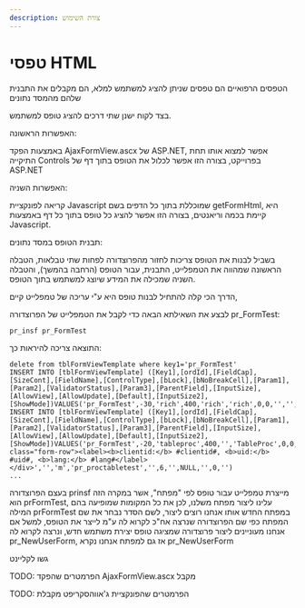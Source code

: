 ```yaml
---
description: צורת השימוש
---
```


# טפסי HTML

הטפסים הרפואיים הם טפסים שניתן להציג למשתמש למלא, הם מקבלים את התבנית שלהם מהמסד נתונים

בצד לקוח ישנן שתי דרכים להציג טופס למשתמש.

האפשרות הראשונה:

&#x20;באמצעות הפקד AjaxFormView.ascx של ASP.NET, אפשר למצוא אותו תחת התיקייה Controls בפרוייקט, בצורה הזו אפשר לכלול את הטופס בתוך דף של ASP.NET

האפשרות השניה:

קריאה לפונקציית Javascript שמוכללת בתוך כל הדפים בשם getFormHtml, היא קיימת בכמה וריאנטים, בצורה הזו אפשר להציג כל טופס בתוך כל דף באמצעות Javascript.

תבנית הטופס במסד נתונים:

בשביל לבנות את הטופס צריכות לחזור מהפרוצדורה לפחות שתי טבלאות, הטבלה הראשונה שמהווה את הטמפלייט, התבנית, עבור הטופס (הרחבה בהמשך), והטבלה השניה שמכילה את המידע שיוצג למשתמש בתוך הטופס.

הדרך הכי קלה להתחיל לבנות טופס היא ע"י עריכה של טמפלייט קיים,&#x20;

לבצע את השאילתא הבאה כדי לקבל את הטמפלייט של הפרוצדורה pr\_FormTest:

`pr_insf pr_FormTest`

התוצאה צריכה להיראות כך:

```
delete from tblFormViewTemplate where key1='pr_FormTest'
INSERT INTO [tblFormViewTemplate] ([Key1],[ordId],[FieldCap],[SizeCont],[FieldName],[ControlType],[bLock],[bNoBreakCell],[Param1],[Param2],[ValidatorStatus],[Param3],[ParentField],[InputSize],[AllowView],[AllowUpdate],[Default],[InputSize2],[ShowMode])VALUES('pr_FormTest',-30,'rich',400,'rich','rich',0,0,'','','m','','',6,'','','2',0,'')
INSERT INTO [tblFormViewTemplate] ([Key1],[ordId],[FieldCap],[SizeCont],[FieldName],[ControlType],[bLock],[bNoBreakCell],[Param1],[Param2],[ValidatorStatus],[Param3],[ParentField],[InputSize],[AllowView],[AllowUpdate],[Default],[InputSize2],[ShowMode])VALUES('pr_FormTest',-20,'tableproc',400,'','TableProc',0,0,'<div class="form-row"><label><b>clientid:</b> #clientid#, <b>uid:</b> #uid#, <b>lang:</b> #lang#</label></div>','','m','pr_proctabletest','',6,'',NULL,'',0,'')
...
```

בעצם הפרוצדורה prinsf מייצרת טמפלייט עבור טופס לפי "מפתח", אשר במקרה הזה הוא prFormTest, עלינו ליצור מפתח משלנו, לכן את כל המקומות שמופיעה בהם המילה prFormTest במפתח החדש אותו אנחנו רוצים ליצור, לשם הסדר נבחר את שם המפתח כפי שם הפרוצדורה שנרצה אח"כ לקרוא לה ע"מ לייצר את הטופס, למשל אם אנחנו מעוניינים ליצור פרוצדורה שמציגה טופס יצירת משתמש חדש, ונרצה לקרוא לה pr\_NewUserForm, אז גם למפתח אנחנו נקרא pr\_NewUserForm

גשו לקליינט&#x20;

TODO: הפרמטרים שהפקד AjaxFormView.ascx מקבל

TODO: הפרמטרים שהפונקציית ג'אווהסקריפט מקבלת
